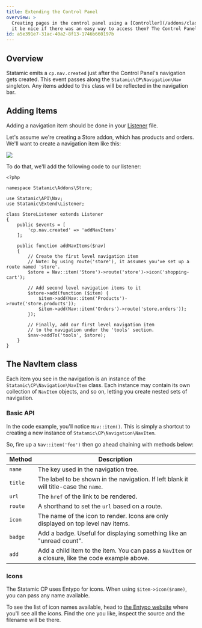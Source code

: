 ```yaml
---
title: Extending the Control Panel
overview: >
  Creating pages in the control panel using a [Controller](/addons/classes/controllers) is all well and good, but wouldn't
  it be nice if there was an easy way to access them? The Control Panel's navigation bar isn't just for core items. You are able to add your own items in there, too.
id: a5e391e7-31ac-40a2-8f13-1746b660197b
---
```

## Overview

Statamic emits a `cp.nav.created` just after the Control Panel's navigation gets created. This event passes along
the `Statamic\CP\Navigation\Nav` singleton. Any items added to this class will be reflected in the navigation bar.

## Adding Items
Adding a navigation item should be done in your [Listener](/addons/classes/event-listeners) file.

Let's assume we're creating a Store addon, which has products and orders. We'll want to create a navigation item
like this:

![](/assets/examples/navigation.png)

To do that, we'll add the following code to our listener:

``` .language-php
<?php

namespace Statamic\Addons\Store;

use Statamic\API\Nav;
use Statamic\Extend\Listener;

class StoreListener extends Listener
{
    public $events = [
        'cp.nav.created' => 'addNavItems'
    ];

    public function addNavItems($nav)
    {
        // Create the first level navigation item
        // Note: by using route('store'), it assumes you've set up a route named 'store'.
        $store = Nav::item('Store')->route('store')->icon('shopping-cart');

        // Add second level navigation items to it
        $store->add(function ($item) {
            $item->add(Nav::item('Products')->route('store.products'));
            $item->add(Nav::item('Orders')->route('store.orders'));
        });

        // Finally, add our first level navigation item
        // to the navigation under the 'tools' section.
        $nav->addTo('tools', $store);
    }
}
```

## The NavItem class

Each item you see in the navigation is an instance of the `Statamic\CP\Navigation\NavItem` class. Each instance may
contain its own collection of `NavItem` objects, and so on, letting you create nested sets of navigation.

### Basic API

In the code example, you'll notice `Nav::item()`. This is simply a shortcut to creating a new instance of `Statamic\CP\Navigation\NavItem`.

So, fire up a `Nav::item('foo')` then go ahead chaining with methods below:

| Method | Description |
|--------|-------------|
| `name` | The key used in the navigation tree. |
| `title` | The label to be shown in the navigation. If left blank it will title-case the `name`. |
| `url` | The `href` of the link to be rendered. |
| `route` | A shorthand to set the `url` based on a route. |
| `icon` | The name of the icon to render. Icons are only displayed on top level nav items. |
| `badge` | Add a badge. Useful for displaying something like an "unread count". |
| `add` | Add a child item to the item. You can pass a `NavItem` or a closure, like the code example above. |

### Icons

The Statamic CP uses Entypo for icons. When using `$item->icon($name)`, you can pass any name available.

To see the list of icon names available, head to [the Entypo website](http://entypo.com/) where you'll
see all the icons. Find the one you like, inspect the source and the filename will be there.
